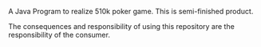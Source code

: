 A Java Program to realize 510k poker game.
This is semi-finished product.


The consequences and responsibility of using this repository are the responsibility of the consumer.